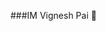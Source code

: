 ###IM Vignesh Pai 👋

<!--
**vigneshpai7/vigneshpai7** is a ✨ _special_ ✨ repository because its `README.md` (this file) appears on your GitHub profile.

Here are some ideas to get you started:

- 🔭 I’m currently working on Web Development
- 🌱 I’m currently learning Django Full Stack Web Development
- 👯 I’m looking to collaborate on any Web development Project
- 🤔 I’m looking for help with to Develop Good Problem Sloving Skill 
- 💬 Ask me about Web development and Some Tech related info
- 📫 How to reach me: paivigensh17@gmail.com
- 😄 Pronouns: He/His
- ⚡ Fun fact:I Listen Music While Writing code
-->
